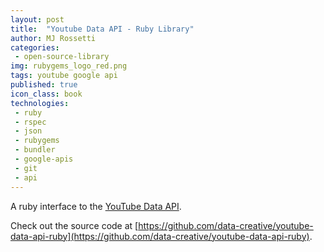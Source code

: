 ```yaml
---
layout: post
title:  "Youtube Data API - Ruby Library"
author: MJ Rossetti
categories:
 - open-source-library
img: rubygems_logo_red.png
tags: youtube google api
published: true
icon_class: book
technologies:
 - ruby
 - rspec
 - json
 - rubygems
 - bundler
 - google-apis
 - git
 - api
---
```


A ruby interface to the [YouTube Data API](https://developers.google.com/youtube/v3/docs/).

Check out the source code at [https://github.com/data-creative/youtube-data-api-ruby](https://github.com/data-creative/youtube-data-api-ruby).
